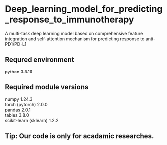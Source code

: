 # Deep_learning_model_for_predicting_response_to_immunotherapy
A multi-task deep learning model based on comprehensive feature integration and self-attention mechanism for predicting response to anti-PD1/PD-L1
## Requred environment
  python 3.8.16
## Required module versions
  numpy 1.24.3  
  torch (pytorch) 2.0.0  
  pandas 2.0.1  
  tables 3.8.0  
  scikit-learn (sklearn) 1.2.2  
## Tip: Our code is only for acadamic researches.
  
